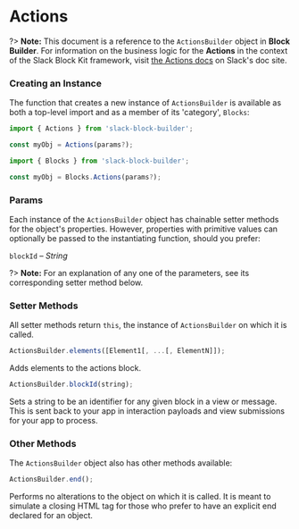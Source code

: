 # Actions

?> **Note:** This document is a reference to the `ActionsBuilder` object in **Block Builder**. For information on the business logic for the **Actions** in the context of the Slack Block Kit framework, visit [the Actions docs](https:&#x2F;&#x2F;api.slack.com&#x2F;reference&#x2F;block-kit&#x2F;blocks#actions) on Slack's doc site.

### Creating an Instance 

The function that creates a new instance of `ActionsBuilder` is available as both a top-level import and as a member of its 'category', `Blocks`:

```javascript
import { Actions } from 'slack-block-builder';

const myObj = Actions(params?);

```

```javascript
import { Blocks } from 'slack-block-builder';

const myObj = Blocks.Actions(params?);
```

### Params

Each instance of the `ActionsBuilder` object has chainable setter methods for the object's properties. However, properties with primitive values can optionally be passed to the instantiating function, should you prefer:

`blockId` – *String*


?> **Note:** For an explanation of any one of the parameters, see its corresponding setter method below.

### Setter Methods

All setter methods return `this`, the instance of `ActionsBuilder` on which it is called.

```javascript
ActionsBuilder.elements([Element1[, ...[, ElementN]]);
```

Adds elements to the actions block. 
```javascript
ActionsBuilder.blockId(string);
```

Sets a string to be an identifier for any given block in a view or message. This is sent back to your app in interaction payloads and view submissions for your app to process. 

### Other Methods

The `ActionsBuilder` object also has other methods available:

```javascript
ActionsBuilder.end();
```

Performs no alterations to the object on which it is called. It is meant to simulate a closing HTML tag for those who prefer to have an explicit end declared for an object. 
